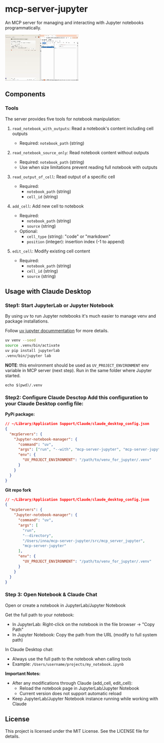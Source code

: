 # mcp-server-jupyter

An MCP server for managing and interacting with Jupyter notebooks programmatically.

![Demo](https://github.com/ihrpr/mcp-server-jupyter/blob/main/demo/mcp_server-jupyter.gif)

## Components

### Tools

The server provides five tools for notebook manipulation:

1. `read_notebook_with_outputs`: Read a notebook's content including cell outputs

   - Required: `notebook_path` (string)

2. `read_notebook_source_only`: Read notebook content without outputs

   - Required: `notebook_path` (string)
   - Use when size limitations prevent reading full notebook with outputs

3. `read_output_of_cell`: Read output of a specific cell

   - Required:
     - `notebook_path` (string)
     - `cell_id` (string)

4. `add_cell`: Add new cell to notebook

   - Required:
     - `notebook_path` (string)
     - `source` (string)
   - Optional:
     - `cell_type` (string): "code" or "markdown"
     - `position` (integer): insertion index (-1 to append)

5. `edit_cell`: Modify existing cell content
   - Required:
     - `notebook_path` (string)
     - `cell_id` (string)
     - `source` (string)

## Usage with Claude Desktop

### Step1: Start JupyterLab or Jupyter Notebook

By using uv to run Jupyter notebooks it's much easier to manage venv and package installations.

Follow [uv jupyter docummentation](https://docs.astral.sh/uv/guides/integration/jupyter/) for more details.

```bash
uv venv --seed
source .venv/bin/activate
uv pip install jupyterlab
.venv/bin/jupyter lab

```

**NOTE**: this environment should be used as `UV_PROJECT_ENVIRONMENT` env variable in MCP server (next step). Run in the same folder where Jupyter started.

```
echo $(pwd)/.venv

```

### Step2: Configure Claude Desctop Add this configuration to your Claude Desktop config file:

**PyPi package:**

```json
// ~/Library/Application Support/Claude/claude_desktop_config.json
{
  "mcpServers": {
    "Jupyter-notebook-manager": {
      "command": "uv",
      "args": ["run", "--with", "mcp-server-jupyter", "mcp-server-jupyter"],
      "env": {
        "UV_PROJECT_ENVIRONMENT": "/path/to/venv_for_jupyter/.venv"
      }
    }
  }
}
```

**Git repo fork**

```json
// ~/Library/Application Support/Claude/claude_desktop_config.json
{
  "mcpServers": {
    "Jupyter-notebook-manager": {
      "command": "uv",
      "args": [
        "run",
        "--directory",
        "/Users/inna/mcp-server-jupyter/src/mcp_server_jupyter",
        "mcp-server-jupyter"
      ],
      "env": {
        "UV_PROJECT_ENVIRONMENT": "/path/to/venv_for_jupyter/.venv"
      }
    }
  }
}
```

### Step 3: Open Notebook & Claude Chat

Open or create a notebook in JupyterLab/Jupyter Notebook

Get the full path to your notebook:

- In JupyterLab: Right-click on the notebook in the file browser → "Copy Path"
- In Jupyter Notebook: Copy the path from the URL (modify to full system path)

In Claude Desktop chat:

- Always use the full path to the notebook when calling tools
- Example: `/Users/username/projects/my_notebook.ipynb`

**Important Notes:**

- After any modifications through Claude (add_cell, edit_cell):
  - Reload the notebook page in JupyterLab/Jupyter Notebook
  - Current version does not support automatic reload
- Keep JupyterLab/Jupyter Notebook instance running while working with Claude

## License

This project is licensed under the MIT License. See the LICENSE file for details.
